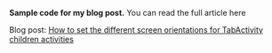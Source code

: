 **Sample code for my blog post.**
You can read the full article here

Blog post: [How to set the different screen orientations for TabActivity children activities](http://www.hrupin.com/2011/10/how-to-set-the-different-screen-orientations-for-tabactivity-children-activities)
